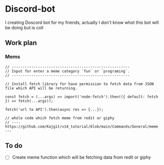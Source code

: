 # Discord-bot
I creating Doscord bot for my friends, actually I don't know whot this bot will be doing but is coll

## Work plan
### Mems
```node
// ------------------------------------------------------
// Input for enter a meme category `fun` or `programing`.
// ------------------------------------------------------

// Install fetch library for have permission to fetch data from JSON file which API will be returning.

const fetch = (...args) => import('node-fetch').then(({ default: fetch }) => fetch(...args));

fetch('url to API').then(async res => {...});

// whole code which fetch meme from redit or giphy
// ---- https://github.com/Kajgit/v14_tutorial/blob/main/Commands/General/meme.js ---

```

## To do
- [ ] Create meme function which will be fetching data from redit or giphy
